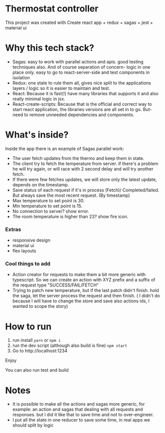 # Thermostat controller
This project was created with Create react app + redux + sagas + jest + material ui

# Why this tech stack?
- Sagas: easy to work with parallel actions and apis. good testing techniques also. And of course separation of concern- logic in one place only. easy to go to react-server-side and test components in isolation
- Redux: one state to rule them all, gives nice split to the applications layers / logic so it is easier to maintain and test.
- React: Because it is fast(!) have many libraries that supports it and also really minimal logic in jsx.
- React-create-scripts: Because that is the official and correct way to start react application, the libraries versions are all set in to go. But- need to remove unneeded dependencies and components.

  
# What's inside?
Inside the app there is an example of Sagas parallel work:
- The user fetch updates from the thermo and keep them in state.
- The client try to fetch the temperature from server. if there's a problem he will try again, or will race with 2 second delay and will try another fetch.
- If there were few fetches updates, we will store only the latest update, depends on the timestamp.
- Save status of each request if it's in process (Fetch)/ Completed/failed. But always save the most recent request. (By timestamp)
- Max temperature to set point is 30.
- Min temperature to set point is 15.
- No connection to server? show error.
- The room temperature is higher than 23? show fire icon.

### Extras
- responsive design
- material ui
- flex layouts

### Cool things to add
- Action creator for requests to make them a bit more generic with typescript.
So we can create an action with XYZ prefix and a suffix of the request type "SUCCESS/FAIL/FETCH"
- Trying to patch new temperature, but if the last patch didn't finish. hold the saga, let the server process the request and then finish. ( I didn't do because I will have to change the store and save also actions ids, I wanted to scope the story)


# How to run

1. run install `yarn` or `npm i`
2. run the dev script (although also build is fine) `npm start`
3. Go to http://localhost:1234


Enjoy

You can also run test and build

# Notes

- It is possible to make all the actions and sagas more generic, for example:
an action and sagas that dealing with all requests and responses. but I did it like that to save time and not to over-engineer.
- I put all the state in one reducer to save some time, in real apps we should split by logic 
